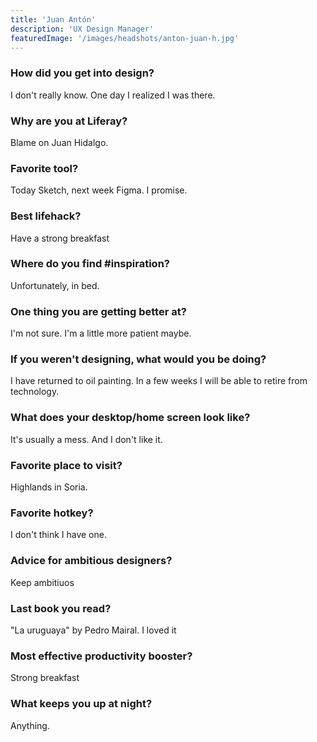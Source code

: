 ```yaml
---
title: 'Juan Antón'
description: 'UX Design Manager'
featuredImage: '/images/headshots/anton-juan-h.jpg'
---
```



### How did you get into design?
I don't really know. One day I realized I was there.

### Why are you at Liferay?
Blame on Juan Hidalgo.

### Favorite tool?
Today Sketch, next week Figma. I promise.

### Best lifehack?
Have a strong breakfast

### Where do you find #inspiration?
Unfortunately, in bed.

### One thing you are getting better at?
I'm not sure. I'm a little more patient maybe.

### If you weren't designing, what would you be doing?
I have returned to oil painting. In a few weeks I will be able to retire from technology.

### What does your desktop/home screen look like?
It's usually a mess. And I don't like it.

### Favorite place to visit?
Highlands in Soria.

### Favorite hotkey?
I don't think I have one.

### Advice for ambitious designers?
Keep ambitiuos 

### Last book you read?
"La uruguaya" by Pedro Mairal. I loved it

### Most effective productivity booster?
Strong breakfast

### What keeps you up at night?
Anything. 
